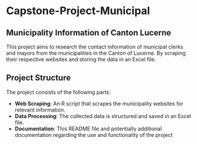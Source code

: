 # Capstone-Project-Municipal

## Municipality Information of Canton Lucerne

This project aims to research the contact information of municipal clerks and mayors from the municipalities in the Canton of Lucerne.
By scraping their respective websites and storing the data in an Excel file.

## Project Structure

The project consists of the following parts:

- **Web Scraping**: An R script that scrapes the municipality websites for relevant information.
- **Data Processing**: The collected data is structured and saved in an Excel file.
- **Documentation**: This README file and potentially additional documentation regarding the use and functionality of the project
